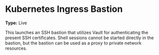 # Kubernetes Ingress Bastion

**Type:** Live

This launches an SSH bastion that utilizes Vault for authenticating the present SSH certificates. Shell sessions
cannot be started directly in the bastion, but the bastion can be used as a proxy to private network resources.